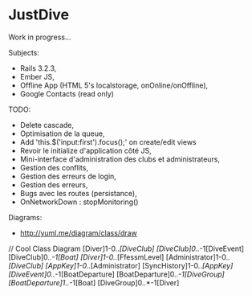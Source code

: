 JustDive
========

Work in progress...

Subjects:
- Rails 3.2.3,
- Ember JS,
- Offline App (HTML 5's localstorage, onOnline/onOffline),
- Google Contacts (read only)

TODO:
- Delete cascade,
- Optimisation de la queue,
- Add 'this.$('input:first').focus();' on create/edit views
- Revoir le initialize d'application côté JS,
- Mini-interface d'administration des clubs et administrateurs,
- Gestion des conflits,
- Gestion des erreurs de login,
- Gestion des erreurs,
- Bugs avec les routes (persistance),
- OnNetworkDown : stopMonitoring()

Diagrams:
- http://yuml.me/diagram/class/draw

// Cool Class Diagram
[Diver]1-0..*[DiveClub]
[DiveClub]0..*-1[DiveEvent]
[DiveClub]0..*-1[Boat]
[Diver]1-0..*[FfessmLevel]
[Administrator]1-0..*[DiveClub]
[AppKey]1-0..*[Administrator]
[SyncHistory]1-0..*[AppKey]
[DiveEvent]0..*-1[BoatDeparture]
[BoatDeparture]0..*-1[DiveGroup]
[BoatDeparture]1..*-1[Boat]
[DiveGroup]0..*-1[Diver]